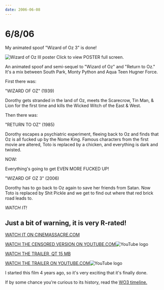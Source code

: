 ```yaml
---
date: 2006-06-08
---
```

# 6/8/06

My animated spoof "Wizard of Oz 3" is done!

![Wizard of Oz III poster](https://i.imgur.com/zMyiIJS.jpg)
Click to view POSTER full screen.

An animated spoof and semi-sequel to "Wizard of Oz" and "Return to Oz." It's a mix between South Park, Monty Python and Aqua Teen Hugner Force.

First there was:

"WIZARD OF OZ" (1939)

Dorothy gets stranded in the land of Oz, meets the Scarecrow, Tin Man, & Lion for the first time and kills the Wicked Witch of the East & West.

Then there was:

"RETURN TO OZ" (1985)

Dorothy escapes a psychiatric experiment, fleeing back to Oz and finds that Oz is all fucked up by the Nome King. Famous characters from the first movie are altered, Toto is replaced by a chicken, and everything is dark and twisted.

NOW:

Everything's going to get EVEN MORE FUCKED UP!

"WIZARD OF OZ 3" (2006)

Dorothy has to go back to Oz again to save her friends from Satan. Now Toto is replaced by Shit Pickle and we get to find out where that red brick road leads to.

*WATCH IT!*

## Just a bit of warning, it is very R-rated!

[WATCH IT ON CINEMASSACRE.COM](https://web.archive.org/web/20070913235542/http://cinemassacre.com/Movies/133_WO3.mov)

[WATCH THE CENSORED VERSION ON YOUTUBE.COM](https://web.archive.org/web/20070913235542/http://www.youtube.com/watch?v=wsp3QTn6wp0)![YouTube logo](https://i.imgur.com/OsPGn6M.jpg)

[WATCH THE TRAILER, QT 15 MB](https://web.archive.org/web/20070913235542/http://cinemassacre.com/Movies/133_WO3_TRAILER.MPG)

[WATCH THE TRAILER ON YOUTUBE.COM](https://web.archive.org/web/20070913235542/http://www.youtube.com/watch?v=21fOhNZi6nU)![YouTube logo](https://i.imgur.com/OsPGn6M.jpg)

I started this film 4 years ago, so it's very exciting that it's finally done.

If by some chance you're curious to its history, read the [WO3 timeline.](https://web.archive.org/web/20071205053611fw_/http://cinemassacre.com/NEWS/WO3_timeline.html)